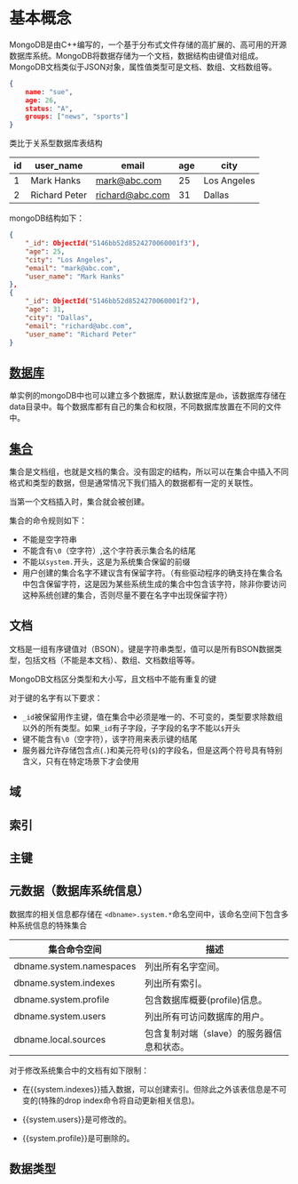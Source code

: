 # 基本概念

MongoDB是由C++编写的，一个基于分布式文件存储的高扩展的、高可用的开源数据库系统。MongoDB将数据存储为一个文档，数据结构由键值对组成。MongoDB文档类似于JSON对象，属性值类型可是文档、数组、文档数组等。

```json
{
    name: "sue",
    age: 26,
    status: "A",
    groups: ["news", "sports"]
}
```

类比于关系型数据库表结构

| id   | user_name     | email           | age  | city        |
| ---- | ------------- | --------------- | ---- | ----------- |
| 1    | Mark Hanks    | mark@abc.com    | 25   | Los Angeles |
| 2    | Richard Peter | richard@abc.com | 31   | Dallas      |

mongoDB结构如下：

```json
{
    "_id": ObjectId("5146bb52d8524270060001f3"),
    "age": 25,
    "city": "Los Angeles",
    "email": "mark@abc.com",
    "user_name": "Mark Hanks"
},
{
    "_id": ObjectId("5146bb52d8524270060001f2"),
    "age": 31,
    "city": "Dallas",
    "email": "richard@abc.com",
    "user_name": "Richard Peter"
}
```



## [数据库](./数据库操作.md) 

单实例的mongoDB中也可以建立多个数据库，默认数据库是`db`，该数据库存储在data目录中。每个数据库都有自己的集合和权限，不同数据库放置在不同的文件中。

## [集合](./集合操作.md) 

集合是文档组，也就是文档的集合。没有固定的结构，所以可以在集合中插入不同格式和类型的数据，但是通常情况下我们插入的数据都有一定的关联性。

当第一个文档插入时，集合就会被创建。

集合的命令规则如下：

- 不能是空字符串
- 不能含有`\0`（空字符）,这个字符表示集合名的结尾
- 不能以`system.`开头，这是为系统集合保留的前缀
- 用户创建的集合名字不建议含有保留字符。（有些驱动程序的确支持在集合名中包含保留字符，这是因为某些系统生成的集合中包含该字符，除非你要访问这种系统创建的集合，否则尽量不要在名字中出现保留字符）

## 文档

文档是一组有序键值对（BSON）。键是字符串类型，值可以是所有BSON数据类型，包括文档（不能是本文档）、数组、文档数组等等。

MongoDB文档区分类型和大小写，且文档中不能有重复的键

对于键的名字有以下要求：

- `_id`被保留用作主键，值在集合中必须是唯一的、不可变的，类型要求除数组以外的所有类型。如果`_id`有子字段，子字段的名字不能以`$`开头
- 键不能含有`\0`（空字符），该字符用来表示键的结尾
- 服务器允许存储包含点(`.`)和美元符号(`$`)的字段名，但是这两个符号具有特别含义，只有在特定场景下才会使用

## 域

## 索引

## 主键

## 元数据（数据库系统信息）

数据库的相关信息都存储在 `<dbname>.system.*`命名空间中，该命名空间下包含多种系统信息的特殊集合

| 集合命令空间             | 描述                                      |
| ------------------------ | ----------------------------------------- |
| dbname.system.namespaces | 列出所有名字空间。                        |
| dbname.system.indexes    | 列出所有索引。                            |
| dbname.system.profile    | 包含数据库概要(profile)信息。             |
| dbname.system.users      | 列出所有可访问数据库的用户。              |
| dbname.local.sources     | 包含复制对端（slave）的服务器信息和状态。 |

 对于修改系统集合中的文档有如下限制：

- 在{{system.indexes}}插入数据，可以创建索引。但除此之外该表信息是不可变的(特殊的drop index命令将自动更新相关信息)。

- {{system.users}}是可修改的。
-  {{system.profile}}是可删除的。

## 数据类型



